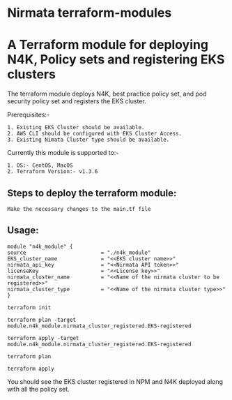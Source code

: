# Nirmata terraform-modules
# A Terraform module for deploying N4K, Policy sets and registering EKS clusters

The terraform module deploys N4K, best practice policy set, and pod security policy set and registers the EKS cluster.

Prerequisites:-

	1. Existing EKS Cluster should be available.
	2. AWS CLI should be configured with EKS Cluster Access.
	3. Existing Nimata Cluster type should be available.

Currently this module is supported to:-

	1. OS:- CentOS, MacOS
	2. Terraform Version:- v1.3.6

## Steps to deploy the terraform module:

```
Make the necessary changes to the main.tf file
```

## Usage:

```
module "n4k_module" {
source                        = "./n4k_module"
EKS_cluster_name              = "<<EKS cluster name>>"
nirmata_api_key               = "<<Nirmata API token>>"
licenseKey                    = "<<License key>>"
nirmata_cluster_name          = "<<Name of the nirmata cluster to be registered>>"
nirmata_cluster_type          = "<<Name of the nirmata cluster type>>"
}

```

```
terraform init
```

```
terraform plan -target module.n4k_module.nirmata_cluster_registered.EKS-registered
```

```
terraform apply -target module.n4k_module.nirmata_cluster_registered.EKS-registered
```

```
terraform plan
```

```
terraform apply
```

You should see the EKS cluster registered in NPM and N4K deployed along with all the policy set.

